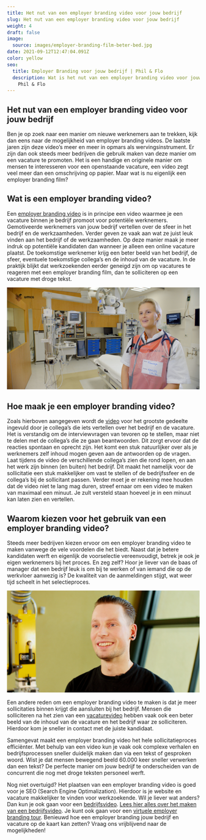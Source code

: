 ```yaml
---
title: Het nut van een employer branding video voor jouw bedrijf
slug: Het nut van een employer branding video voor jouw bedrijf
weight: 4
draft: false
image:
  source: images/employer-branding-film-beter-bed.jpg
date: 2021-09-12T12:47:04.091Z
color: yellow
seo:
  title: Employer Branding voor jouw bedrijf | Phil & Flo
  description: Wat is het nut van een employer branding video voor jouw bedrijf? |
    Phil & Flo
---
```

## Het nut van een employer branding video voor jouw bedrijf

Ben je op zoek naar een manier om nieuwe werknemers aan te trekken, kijk dan eens naar de mogelijkheid van employer branding videos. De laatste jaren zijn deze video’s meer en meer in opmars als wervingsinstrument. Er zijn dan ook steeds meer bedrijven die gebruik maken van deze manier om een vacature te promoten. Het is een handige en originele manier om mensen te interesseren voor een openstaande vacature, een video zegt veel meer dan een omschrijving op papier. Maar wat is nu eigenlijk een employer branding film?

## Wat is een employer branding video?

Een [employer branding video](https://www.philenflo.nl/oplossingen/employer-branding/) is in principe een video waarmee je een vacature binnen je bedrijf promoot voor potentiële werknemers. Gemotiveerde werknemers van jouw bedrijf vertellen over de sfeer in het bedrijf en de werkzaamheden. Verder geven ze vaak aan wat ze juist leuk vinden aan het bedrijf of de werkzaamheden. Op deze manier maak je meer indruk op potentiële kandidaten dan wanneer je alleen een online vacature plaatst. De toekomstige werknemer krijg een beter beeld van het bedrijf, de sfeer, eventuele toekomstige collega’s en de inhoud van de vacature. In de praktijk blijkt dat werkzoekenden eerder geneigd zijn om op vacatures te reageren met een employer branding film, dan te solliciteren op een vacature met droge tekst.

![Employer branding video ](images/employer-branding-film-umcg.jpg)

## Hoe maak je een employer branding video?

Zoals hierboven aangegeven wordt de [video](https://www.philenflo.nl/oplossingen/video-laten-maken/) voor het grootste gedeelte ingevuld door je collega’s die iets vertellen over het bedrijf en de vacature. Het is verstandig om de interviewvragen van tevoren op te stellen, maar niet te delen met de collega’s die ze gaan beantwoorden. Dit zorgt ervoor dat de reacties spontaan en oprecht zijn. Het komt een stuk natuurlijker over als je werknemers zelf inhoud mogen geven aan de antwoorden op de vragen. Laat tijdens de video de verschillende collega’s zien die rond lopen, en aan het werk zijn binnen (en buiten) het bedrijf. Dit maakt het namelijk voor de sollicitatie een stuk makkelijker om vast te stellen of de bedrijfssfeer en de collega’s bij de sollicitant passen. Verder moet je er rekening mee houden dat de video niet te lang mag duren, streef ernaar om een video te maken van maximaal een minuut. Je zult versteld staan hoeveel je in een minuut kan laten zien en vertellen.

## Waarom kiezen voor het gebruik van een employer branding video?

Steeds meer bedrijven kiezen ervoor om een employer branding video te maken vanwege de vele voordelen die het biedt. Naast dat je betere kandidaten werft en eigenlijk de voorselectie vereenvoudigt, betrek je ook je eigen werknemers bij het proces. En zeg zelf? Hoor je liever van de baas of manager dat een bedrijf leuk is om bij te werken of van iemand die op de werkvloer aanwezig is? De kwaliteit van de aanmeldingen stijgt, wat weer tijd scheelt in het selectieproces.

![Employer branding video](images/employer-branding-film-dotec.jpg)

Een andere reden om een employer branding video te maken is dat je meer sollicitaties binnen krijgt die aansluiten bij het bedrijf. Mensen die solliciteren na het zien van een [vacaturevideo](https://www.philenflo.nl/vacature-video/) hebben vaak ook een beter beeld van de inhoud van de vacature en het bedrijf waar ze solliciteren. Hierdoor kom je sneller in contact met de juiste kandidaat. 

Samengevat maakt een employer branding video het hele sollicitatieproces efficiënter.
Met behulp van een video kun je vaak ook complexe verhalen en bedrijfsprocessen sneller duidelijk maken dan via een tekst of gesproken woord. Wist je dat mensen bewegend beeld 60.000 keer sneller verwerken dan een tekst? De perfecte manier om jouw bedrijf te onderscheiden van de concurrent die nog met droge teksten personeel werft.

Nog niet overtuigd? Het plaatsen van een employer branding video is goed voor je SEO (Search Engine Optimalization). Hierdoor is je website en vacature makkelijker te vinden voor werkzoekende. Wil je liever wat anders? Dan kun je ook gaan voor een [bedrijfsvideo](https://www.philenflo.nl/bedrijfsvideo/). [Lees hier alles over het maken van een bedrijfsvideo](https://www.philenflo.nl/blog/bedrijfsfilm-laten-maken-van-a-tot-z/). Je kunt ook gaan voor een [virtuele employer branding tour](https://www.philenflo.nl/virtuele-tour-employer-branding/). 
Benieuwd hoe een employer branding jouw bedrijf en vacature op de kaart kan zetten? Vraag ons vrijblijvend naar de mogelijkheden!